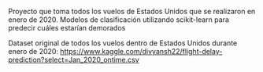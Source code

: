 Proyecto que toma todos los vuelos de Estados Unidos que se realizaron en enero de 2020. 
Modelos de clasificación utilizando scikit-learn para predecir cuáles estarían demorados



Dataset original de todos los vuelos dentro de Estados Unidos durante enero de 2020: https://www.kaggle.com/divyansh22/flight-delay-prediction?select=Jan_2020_ontime.csv
